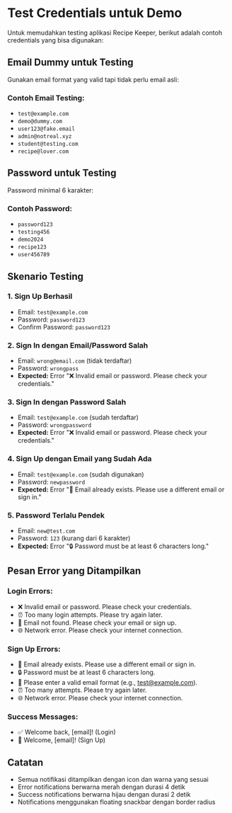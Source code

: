 # Test Credentials untuk Demo

Untuk memudahkan testing aplikasi Recipe Keeper, berikut adalah contoh credentials yang bisa digunakan:

## Email Dummy untuk Testing
Gunakan email format yang valid tapi tidak perlu email asli:

### Contoh Email Testing:
- `test@example.com` 
- `demo@dummy.com`
- `user123@fake.email`
- `admin@notreal.xyz`
- `student@testing.com`
- `recipe@lover.com`

## Password untuk Testing
Password minimal 6 karakter:

### Contoh Password:
- `password123`
- `testing456`
- `demo2024`
- `recipe123`
- `user456789`

## Skenario Testing

### 1. Sign Up Berhasil
- Email: `test@example.com`
- Password: `password123`
- Confirm Password: `password123`

### 2. Sign In dengan Email/Password Salah
- Email: `wrong@email.com` (tidak terdaftar)
- Password: `wrongpass`
- **Expected:** Error "❌ Invalid email or password. Please check your credentials."

### 3. Sign In dengan Password Salah
- Email: `test@example.com` (sudah terdaftar)
- Password: `wrongpassword`
- **Expected:** Error "❌ Invalid email or password. Please check your credentials."

### 4. Sign Up dengan Email yang Sudah Ada
- Email: `test@example.com` (sudah digunakan)
- Password: `newpassword`
- **Expected:** Error "📧 Email already exists. Please use a different email or sign in."

### 5. Password Terlalu Pendek
- Email: `new@test.com`
- Password: `123` (kurang dari 6 karakter)
- **Expected:** Error "🔒 Password must be at least 6 characters long."

## Pesan Error yang Ditampilkan

### Login Errors:
- ❌ Invalid email or password. Please check your credentials.
- ⏰ Too many login attempts. Please try again later.
- 📧 Email not found. Please check your email or sign up.
- 🌐 Network error. Please check your internet connection.

### Sign Up Errors:
- 📧 Email already exists. Please use a different email or sign in.
- 🔒 Password must be at least 6 characters long.
- 📧 Please enter a valid email format (e.g., test@example.com).
- ⏰ Too many attempts. Please try again later.
- 🌐 Network error. Please check your internet connection.

### Success Messages:
- ✅ Welcome back, [email]! (Login)
- 🎉 Welcome, [email]! (Sign Up)

## Catatan
- Semua notifikasi ditampilkan dengan icon dan warna yang sesuai
- Error notifications berwarna merah dengan durasi 4 detik
- Success notifications berwarna hijau dengan durasi 2 detik
- Notifications menggunakan floating snackbar dengan border radius
